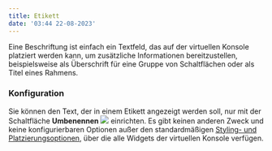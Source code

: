 ```yaml
---
title: Etikett
date: '03:44 22-08-2023'
---
```


Eine Beschriftung ist einfach ein Textfeld, das auf der virtuellen Konsole platziert werden kann, um zusätzliche Informationen bereitzustellen, beispielsweise als Überschrift für eine Gruppe von Schaltflächen oder als Titel eines Rahmens.

### Konfiguration

Sie können den Text, der in einem Etikett angezeigt werden soll, nur mit der Schaltfläche **Umbenennen** ![](/basics/editclear.png) einrichten. Es gibt keinen anderen Zweck und keine konfigurierbaren Optionen außer den standardmäßigen [Styling- und Platzierungsoptionen](../styling-and-placement), über die alle Widgets der virtuellen Konsole verfügen.